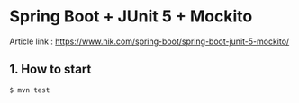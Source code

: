 # Spring Boot + JUnit 5 + Mockito

Article link : https://www.nik.com/spring-boot/spring-boot-junit-5-mockito/

## 1. How to start
```
$ mvn test
```
